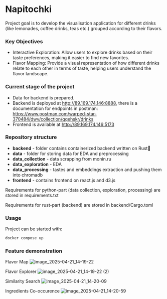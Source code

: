 # Napitochki
Project goal is to develop the visualisation application for different drinks (like lemonades, coffee drinks, teas etc.) grouped according to their flavors.

### Key Objectives
- Interactive Exploration:
Allow users to explore drinks based on their taste preferences, making it easier to
find new favorites.
- Flavor Mapping:
Provide a visual representation of how different drinks relate to each other in
terms of taste, helping users understand the flavor landscape.

### Current stage of the project
- Data for backend is prepared.
- Backend is deployed at http://89.169.174.146:8888, there is a documentation for endpoints in postman:
  https://www.postman.com/warped-star-370484/dwv/collection/qqehskr/drinks
- Frontend is available at http://89.169.174.146:5173

### Repository structure
- **backend** - folder contains containerized backend written on Rust🚀
- **data** - folder for storing data for EDA and preprocessing
- **data_collection** - data scrapping from monin.ru
- **data_exploration** - EDA
- **data_processing** - tastes and embeddings extraction and pushing them into chromadb
- **frontend** - contains frontend on react.js and d3.js

Requirements for python-part (data collection, exploration, processing) are stored in requirements.txt

Requirements for rust-part (backend) are stored in backend/Cargo.toml

### Usage
Project can be started with:
```bash
docker compose up
```

### Feature demonstration
Flavor Map
![image_2025-04-21_14-19-22](https://github.com/user-attachments/assets/b09004e5-e1d9-421b-b855-d6aba2aa90aa)

Flavor Explorer
![image_2025-04-21_14-19-22 (2)](https://github.com/user-attachments/assets/10d9f026-8266-401b-b0a6-7466bc2a935a)

Similarity Search
![image_2025-04-21_14-20-09](https://github.com/user-attachments/assets/ba9f4352-8a33-414a-9dfe-451e8f102cb7)

Ingredients Co-occurence
![image_2025-04-21_14-20-59](https://github.com/user-attachments/assets/30e82e52-7518-4061-bfbc-5d4e54c5a1ec)

